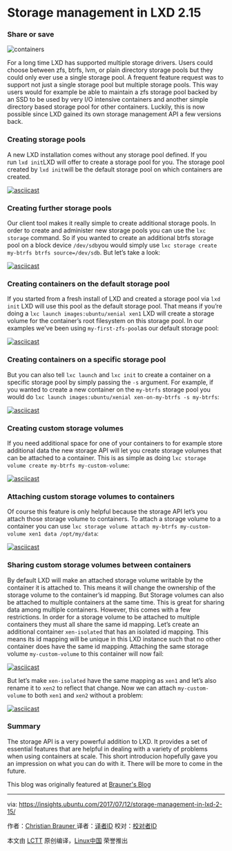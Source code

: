 Storage management in LXD 2.15
============================================================


### Share or save

![containers](https://cbrauner.files.wordpress.com/2017/07/containers.png?w=1008)

For a long time LXD has supported multiple storage drivers. Users could choose between zfs, btrfs, lvm, or plain directory storage pools but they could only ever use a single storage pool. A frequent feature request was to support not just a single storage pool but multiple storage pools. This way users would for example be able to maintain a zfs storage pool backed by an SSD to be used by very I/O intensive containers and another simple directory based storage pool for other containers. Luckily, this is now possible since LXD gained its own storage management API a few versions back.

### Creating storage pools

A new LXD installation comes without any storage pool defined. If you run `lxd init`LXD will offer to create a storage pool for you. The storage pool created by `lxd init`will be the default storage pool on which containers are created.

 [![asciicast](https://asciinema.org/a/126892.png)][2] 

### Creating further storage pools

Our client tool makes it really simple to create additional storage pools. In order to create and administer new storage pools you can use the `lxc storage` command. So if you wanted to create an additional btrfs storage pool on a block device `/dev/sdb`you would simply use `lxc storage create my-btrfs btrfs source=/dev/sdb`. But let’s take a look:

 [![asciicast](https://asciinema.org/a/128580.png)][3] 

### Creating containers on the default storage pool

If you started from a fresh install of LXD and created a storage pool via `lxd init` LXD will use this pool as the default storage pool. That means if you’re doing a `lxc launch images:ubuntu/xenial xen1` LXD will create a storage volume for the container’s root filesystem on this storage pool. In our examples we’ve been using `my-first-zfs-pool`as our default storage pool:

 [![asciicast](https://asciinema.org/a/128582.png)][4] 

### Creating containers on a specific storage pool

But you can also tell `lxc launch` and `lxc init` to create a container on a specific storage pool by simply passing the `-s` argument. For example, if you wanted to create a new container on the `my-btrfs` storage pool you would do `lxc launch images:ubuntu/xenial xen-on-my-btrfs -s my-btrfs`:

 [![asciicast](https://asciinema.org/a/128583.png)][5] 

### Creating custom storage volumes

If you need additional space for one of your containers to for example store additional data the new storage API will let you create storage volumes that can be attached to a container. This is as simple as doing `lxc storage volume create my-btrfs my-custom-volume`:

 [![asciicast](https://asciinema.org/a/128584.png)][6] 

### Attaching custom storage volumes to containers

Of course this feature is only helpful because the storage API let’s you attach those storage volume to containers. To attach a storage volume to a container you can use `lxc storage volume attach my-btrfs my-custom-volume xen1 data /opt/my/data`:

 [![asciicast](https://asciinema.org/a/128585.png)][7] 

### Sharing custom storage volumes between containers

By default LXD will make an attached storage volume writable by the container it is attached to. This means it will change the ownership of the storage volume to the container’s id mapping. But Storage volumes can also be attached to multiple containers at the same time. This is great for sharing data among multiple containers. However, this comes with a few restrictions. In order for a storage volume to be attached to multiple containers they must all share the same id mapping. Let’s create an additional container `xen-isolated` that has an isolated id mapping. This means its id mapping will be unique in this LXD instance such that no other container does have the same id mapping. Attaching the same storage volume `my-custom-volume` to this container will now fail:

 [![asciicast](https://asciinema.org/a/128588.png)][8] 

But let’s make `xen-isolated` have the same mapping as `xen1` and let’s also rename it to `xen2` to reflect that change. Now we can attach `my-custom-volume` to both `xen1` and `xen2` without a problem:

 [![asciicast](https://asciinema.org/a/128593.png)][9] 

### Summary

The storage API is a very powerful addition to LXD. It provides a set of essential features that are helpful in dealing with a variety of problems when using containers at scale. This short introducion hopefully gave you an impression on what you can do with it. There will be more to come in the future.

This blog was originally featured at [Brauner's Blog][10]

--------------------------------------------------------------------------------

via: https://insights.ubuntu.com/2017/07/12/storage-management-in-lxd-2-15/

作者：[Christian Brauner  ][a]
译者：[译者ID](https://github.com/译者ID)
校对：[校对者ID](https://github.com/校对者ID)

本文由 [LCTT](https://github.com/LCTT/TranslateProject) 原创编译，[Linux中国](https://linux.cn/) 荣誉推出

[a]:https://cbrauner.wordpress.com/
[1]:https://insights.ubuntu.com/author/christian-brauner/
[2]:https://asciinema.org/a/126892
[3]:https://asciinema.org/a/128580
[4]:https://asciinema.org/a/128582
[5]:https://asciinema.org/a/128583
[6]:https://asciinema.org/a/128584
[7]:https://asciinema.org/a/128585
[8]:https://asciinema.org/a/128588
[9]:https://asciinema.org/a/128593
[10]:https://cbrauner.wordpress.com/
